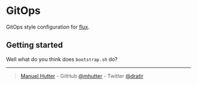 # GitOps

GitOps style configuration for [flux][].

## Getting started

Well what do you think does `bootstrap.sh` do?


[flux]: https://github.com/weaveworks/flux

---
> [Manuel Hutter](https://hutter.io/) -
> GitHub [@mhutter](https://github.com/mhutter) -
> Twitter [@dratir](https://twitter.com/dratir)
